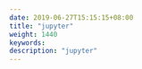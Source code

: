 ```yaml
---
date: 2019-06-27T15:15:15+08:00
title: "jupyter"
weight: 1440
keywords: 
description: "jupyter"
---
```

